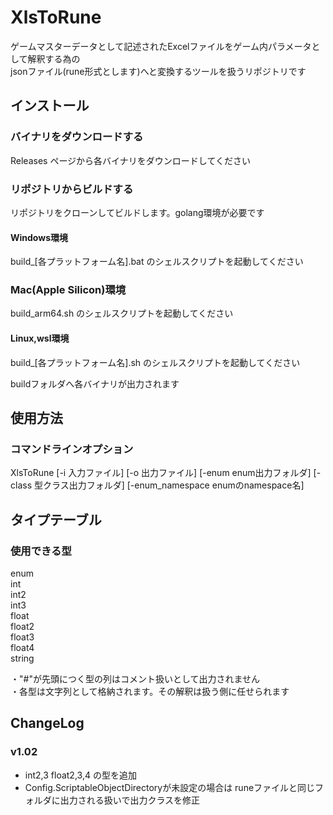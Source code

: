# XlsToRune
ゲームマスターデータとして記述されたExcelファイルをゲーム内パラメータとして解釈する為の<br>
jsonファイル(rune形式とします)へと変換するツールを扱うリポジトリです

## インストール
### バイナリをダウンロードする
Releases ページから各バイナリをダウンロードしてください<br>
### リポジトリからビルドする
リポジトリをクローンしてビルドします。golang環境が必要です<br>
#### Windows環境
build_[各プラットフォーム名].bat のシェルスクリプトを起動してください<br>
### Mac(Apple Silicon)環境
build_arm64.sh のシェルスクリプトを起動してください<br>
#### Linux,wsl環境
build_[各プラットフォーム名].sh のシェルスクリプトを起動してください<br>

buildフォルダへ各バイナリが出力されます<br>

## 使用方法
### コマンドラインオプション
XlsToRune [-i 入力ファイル] [-o 出力ファイル] [-enum enum出力フォルダ] [-class 型クラス出力フォルダ] [-enum_namespace enumのnamespace名]<br>

## タイプテーブル
### 使用できる型
enum<br>
int<br>
int2<br>
int3<br>
float<br>
float2<br>
float3<br>
float4<br>
string<br>

・"#"が先頭につく型の列はコメント扱いとして出力されません<br>
・各型は文字列として格納されます。その解釈は扱う側に任せられます<br>

## ChangeLog

### v1.02
- int2,3 float2,3,4 の型を追加
- Config.ScriptableObjectDirectoryが未設定の場合は
  runeファイルと同じフォルダに出力される扱いで出力クラスを修正
